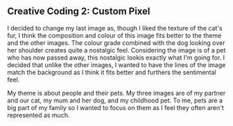 ## Creative Coding 2: Custom Pixel

I decided to change my last image as, though I liked the texture of the cat's fur, I think the composition and colour of this image fits better to the theme and the other images. The colour grade combined with the dog looking over her shoulder creates quite a nostalgic feel. Considering the image is of a pet who has now passed away, this nostalgic lookis exactly what I'm going for. I decided that unlike the other images, I wanted to have the lines of the image match the background as I think it fits better and furthers the sentimental feel. 

My theme is about people and their pets. My three images are of my partner and our cat, my mum and her dog, and my childhood pet. To me, pets are a big part of my family so I wanted to focus on them as I feel they often aren't represented as much. 